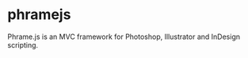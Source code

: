 phramejs
========

Phrame.js is an MVC framework for Photoshop, Illustrator and InDesign scripting.

